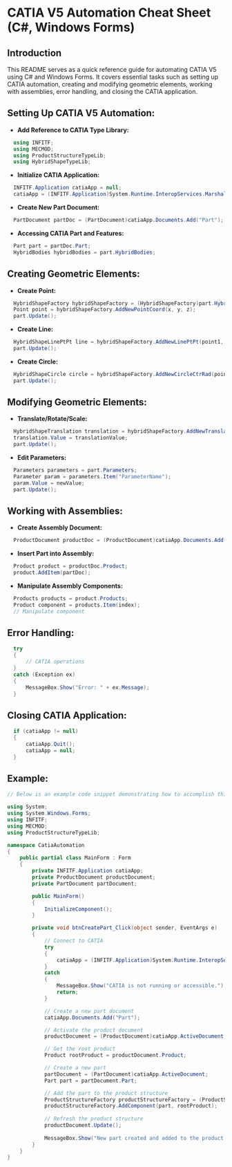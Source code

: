 # CATIA V5 Automation Cheat Sheet (C#, Windows Forms)

## Introduction

This README serves as a quick reference guide for automating CATIA V5 using C# and Windows Forms. It covers essential tasks such as setting up CATIA automation, creating and modifying geometric elements, working with assemblies, error handling, and closing the CATIA application.

## Setting Up CATIA V5 Automation:

- **Add Reference to CATIA Type Library:**
```csharp
  using INFITF;
  using MECMOD;
  using ProductStructureTypeLib;
  using HybridShapeTypeLib;
```

- **Initialize CATIA Application:**
```csharp
  INFITF.Application catiaApp = null;
  catiaApp = (INFITF.Application)System.Runtime.InteropServices.Marshal.GetActiveObject("CATIA.Application");
```

- **Create New Part Document:**
```csharp
  PartDocument partDoc = (PartDocument)catiaApp.Documents.Add("Part");
```

- **Accessing CATIA Part and Features:**
```csharp
  Part part = partDoc.Part;
  HybridBodies hybridBodies = part.HybridBodies;
```

## Creating Geometric Elements:

- **Create Point:**
```csharp
  HybridShapeFactory hybridShapeFactory = (HybridShapeFactory)part.HybridShapeFactory;
  Point point = hybridShapeFactory.AddNewPointCoord(x, y, z);
  part.Update();
```

- **Create Line:**
```csharp
  HybridShapeLinePtPt line = hybridShapeFactory.AddNewLinePtPt(point1, point2);
  part.Update();
```

- **Create Circle:**
```csharp
  HybridShapeCircle circle = hybridShapeFactory.AddNewCircleCtrRad(pointCenter, normal, radius);
  part.Update();
```

## Modifying Geometric Elements:

- **Translate/Rotate/Scale:**
```csharp
  HybridShapeTranslation translation = hybridShapeFactory.AddNewTranslation(line, translationVector);
  translation.Value = translationValue;
  part.Update();
```

- **Edit Parameters:**
```csharp
  Parameters parameters = part.Parameters;
  Parameter param = parameters.Item("ParameterName");
  param.Value = newValue;
  part.Update();
```

## Working with Assemblies:

- **Create Assembly Document:**
```csharp
  ProductDocument productDoc = (ProductDocument)catiaApp.Documents.Add("Product");
```

- **Insert Part into Assembly:**
```csharp
  Product product = productDoc.Product;
  product.AddItem(partDoc);
```

- **Manipulate Assembly Components:**
```csharp
  Products products = product.Products;
  Product component = products.Item(index);
  // Manipulate component
```

## Error Handling:

```csharp
  try
  {
      // CATIA operations
  }
  catch (Exception ex)
  {
      MessageBox.Show("Error: " + ex.Message);
  }
```

## Closing CATIA Application:
```csharp
  if (catiaApp != null)
  {
      catiaApp.Quit();
      catiaApp = null;
  }
```

## Example:
```csharp
// Below is an example code snippet demonstrating how to accomplish this:

using System;
using System.Windows.Forms;
using INFITF;
using MECMOD;
using ProductStructureTypeLib;

namespace CatiaAutomation
{
    public partial class MainForm : Form
    {
        private INFITF.Application catiaApp;
        private ProductDocument productDocument;
        private PartDocument partDocument;

        public MainForm()
        {
            InitializeComponent();
        }

        private void btnCreatePart_Click(object sender, EventArgs e)
        {
            // Connect to CATIA
            try
            {
                catiaApp = (INFITF.Application)System.Runtime.InteropServices.Marshal.GetActiveObject("CATIA.Application");
            }
            catch
            {
                MessageBox.Show("CATIA is not running or accessible.");
                return;
            }

            // Create a new part document
            catiaApp.Documents.Add("Part");

            // Activate the product document
            productDocument = (ProductDocument)catiaApp.ActiveDocument;

            // Get the root product
            Product rootProduct = productDocument.Product;

            // Create a new part
            partDocument = (PartDocument)catiaApp.ActiveDocument;
            Part part = partDocument.Part;

            // Add the part to the product structure
            ProductStructureFactory productStructureFactory = (ProductStructureFactory)productDocument.GetItem("ProductStructureFactory");
            productStructureFactory.AddComponent(part, rootProduct);
            
            // Refresh the product structure
            productDocument.Update();
            
            MessageBox.Show("New part created and added to the product.");
        }
    }
}
```
